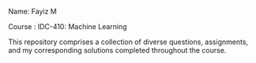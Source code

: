 Name: Fayiz M 


Course : IDC-410: Machine Learning


This repository comprises a collection of diverse questions, assignments, and my corresponding solutions completed throughout the course. 
